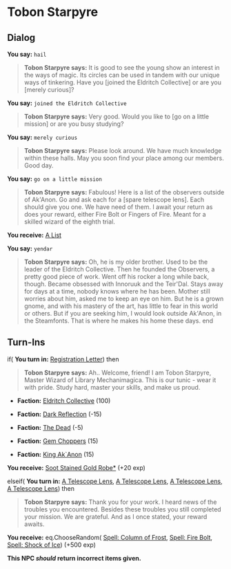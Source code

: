 # Tobon Starpyre
## Dialog

**You say:** `hail`



>**Tobon Starpyre says:** It is good to see the young show an interest in the ways of magic. Its circles can be used in tandem with our unique ways of tinkering. Have you [joined the Eldritch Collective] or are you [merely curious]?

**You say:** `joined the Eldritch Collective`



>**Tobon Starpyre says:** Very good. Would you like to [go on a little mission] or are you busy studying?

**You say:** `merely curious`



>**Tobon Starpyre says:** Please look around. We have much knowledge within these halls. May you soon find your place among our members. Good day.

**You say:** `go on a little mission`



>**Tobon Starpyre says:** Fabulous! Here is a list of the observers outside of Ak'Anon. Go and ask each for a [spare telescope lens]. Each should give you one. We have need of them. I await your return as does your reward, either Fire Bolt or Fingers of Fire. Meant for a skilled wizard of the eighth trial.


**You receive:**  [A List](/item/18868)


**You say:** `yendar`



>**Tobon Starpyre says:** Oh, he is my older brother. Used to be the leader of the Eldritch Collective. Then he founded the Observers, a pretty good piece of work. Went off his rocker a long while back, though. Became obsessed with Innoruuk and the Teir'Dal. Stays away for days at a time, nobody knows where he has been. Mother still worries about him, asked me to keep an eye on him. But he is a grown gnome, and with his mastery of the art, has little to fear in this world or others. But if you are seeking him, I would look outside Ak'Anon, in the Steamfonts. That is where he makes his home these days.
end

## Turn-Ins



if( **You turn in:** [Registration Letter](/item/18774)) then 


>**Tobon Starpyre says:** Ah.. Welcome, friend! I am Tobon Starpyre, Master Wizard of Library Mechanimagica. This is our tunic - wear it with pride. Study hard, master your skills, and make us proud.


* __Faction:__ [Eldritch Collective](/faction/245) (100)



* __Faction:__ [Dark Reflection](/faction/238) (-15)



* __Faction:__ [The Dead](/faction/239) (-5)



* __Faction:__ [Gem Choppers](/faction/255) (15)



* __Faction:__ [King Ak`Anon](/faction/333) (15)



 **You receive:**  [Soot Stained Gold Robe*](/item/13523) (+20 exp)


elseif( **You turn in:** [A Telescope Lens](/item/13275), [A Telescope Lens](/item/13276), [A Telescope Lens](/item/13277), [A Telescope Lens](/item/13279)) then


>**Tobon Starpyre says:** Thank you for your work. I heard news of the troubles you encountered. Besides these troubles you still completed your mission. We are grateful. And as I once stated, your reward awaits.


 **You receive:** eq.ChooseRandom( [Spell: Column of Frost](/item/15380), [Spell: Fire Bolt](/item/15477), [Spell: Shock of Ice](/item/15656)) (+500 exp)

**This NPC *should* return incorrect items given.**
